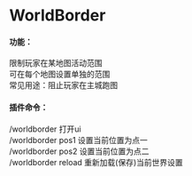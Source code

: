 # WorldBorder  
#### 功能：  
限制玩家在某地图活动范围  
可在每个地图设置单独的范围  
常见用途：阻止玩家在主城跑图  
  
#### 插件命令：  
/worldborder 打开ui  
/worldborder pos1 设置当前位置为点一  
/worldborder pos2 设置当前位置为点二  
/worldborder reload 重新加载(保存)当前世界设置  
